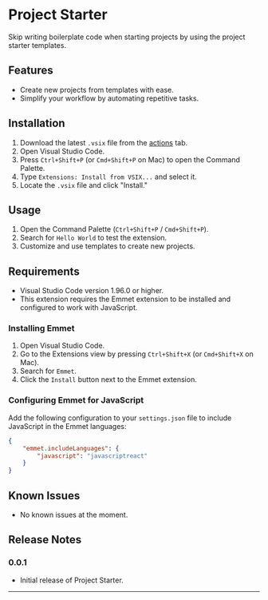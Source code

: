 # Project Starter

Skip writing boilerplate code when starting projects by using the project starter templates.

## Features

- Create new projects from templates with ease.
- Simplify your workflow by automating repetitive tasks.

## Installation

1. Download the latest `.vsix` file from the [actions](https://github.com/AussieDev81/project-starter/actions) tab.
2. Open Visual Studio Code.
3. Press `Ctrl+Shift+P` (or `Cmd+Shift+P` on Mac) to open the Command Palette.
4. Type `Extensions: Install from VSIX...` and select it.
5. Locate the `.vsix` file and click "Install."

## Usage

1. Open the Command Palette (`Ctrl+Shift+P` / `Cmd+Shift+P`).
2. Search for `Hello World` to test the extension.
3. Customize and use templates to create new projects.

## Requirements

- Visual Studio Code version 1.96.0 or higher.
- This extension requires the Emmet extension to be installed and configured to work with JavaScript.

### Installing Emmet

1. Open Visual Studio Code.
2. Go to the Extensions view by pressing `Ctrl+Shift+X` (or `Cmd+Shift+X` on Mac).
3. Search for `Emmet`.
4. Click the `Install` button next to the Emmet extension.

### Configuring Emmet for JavaScript

Add the following configuration to your `settings.json` file to include JavaScript in the Emmet languages:

```json
{
    "emmet.includeLanguages": {
        "javascript": "javascriptreact"
    }
}
```

## Known Issues

- No known issues at the moment.

## Release Notes

### 0.0.1

- Initial release of Project Starter.

---
